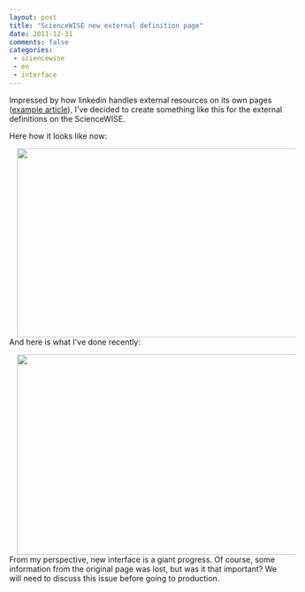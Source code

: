 ```yaml
---
layout: post
title: "ScienceWISE new external definition page"
date: 2011-12-31
comments: false
categories:
 - sciencewise
 - en
 - interface
---
```



Impressed by how linkedin handles external resources on its own pages (<a href="http://www.linkedin.com/news?actionBar=&amp;articleID=975525258&amp;ids=3cSdzoQcPgTeiMUdj8RczkRdPAIcj8Sdz8NcPsVb38VcjoSdPgTeiMNcjkTdPcNdPAIe34SdP8VdPsV&amp;aag=true&amp;freq=weekly&amp;trk=eml-tod2-b-ttl-4&amp;ut=2fEwfPRUXhGl01">example article</a>), I've decided to create something like this for the external definitions on the ScienceWISE.

Here how it looks like now:

<a href="http://3.bp.blogspot.com/-IKS6eOB0mYs/Tv4fEOl2m_I/AAAAAAAADJ8/g3n5vdQp_pg/s1600/external.png" imageanchor="1" style="margin-left: 1em; margin-right: 1em;"><img border="0" height="342" src="http://3.bp.blogspot.com/-IKS6eOB0mYs/Tv4fEOl2m_I/AAAAAAAADJ8/g3n5vdQp_pg/s640/external.png" width="640" /></a>
And here is what I've done recently:

<a href="http://4.bp.blogspot.com/-eDIG63ibBqg/TvZRM6ynYKI/AAAAAAAADGY/r-T7yM1VUHo/s1600/Dark+matter.png" imageanchor="1" style="margin-left: 1em; margin-right: 1em;"><img border="0" height="363" src="http://4.bp.blogspot.com/-eDIG63ibBqg/TvZRM6ynYKI/AAAAAAAADGY/r-T7yM1VUHo/s640/Dark+matter.png" width="640" /></a>
From my perspective, new interface is a giant progress. Of course, some information from the original page was lost, but was it that important? We will need to discuss this issue before going to production.
